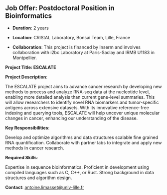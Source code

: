 ## Job Offer: Postdoctoral Position in Bioinformatics


* **Duration**: 2 years

* **Location**: CRIStAL Laboratory, Bonsai Team, Lille, France

* **Collaboration**: This project is financed by Inserm and involves collaboration with i2bc Laboratory at Paris-Saclay and IRMB U1183 in Montpellier.

**Project Title: ESCALATE**

**Project Description**:

The ESCALATE project aims to advance cancer research by developing new methods to process and analyze RNA-seq data at the nucleotide level, enabling more detailed analysis than current gene-level summaries. This will allow researchers to identify novel RNA biomarkers and tumor-specific antigens across extensive datasets. With its innovative reference-free indexing and querying tools, ESCALATE will help uncover unique molecular changes in cancer, enhancing our understanding of the disease.

**Key Responsibilities**:

Develop and optimize algorithms and data structures scalable fine grained RNA quantification.
Collaborate with partner labs to integrate and apply new methods in cancer research.

**Required Skills**:

Expertise in sequence bioinformatics.
Proficient in development using compiled languages such as C, C++, or Rust.
Strong background in data structures and algorithm design.

**Contact**:
antoine.limasset@univ-lille.fr
